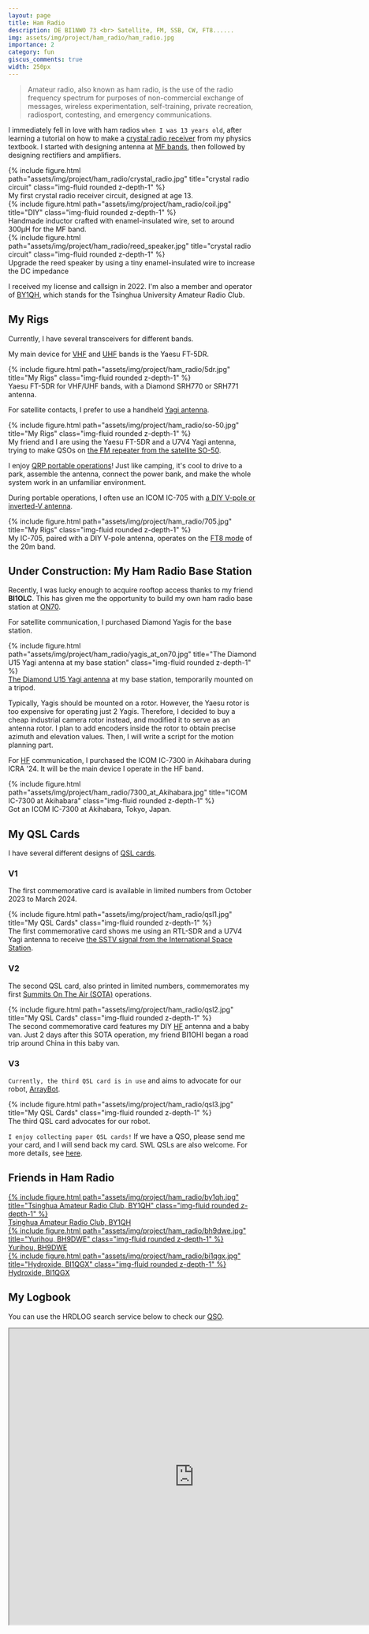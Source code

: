 ```yaml
---
layout: page
title: Ham Radio
description: DE BI1NWO 73 <br> Satellite, FM, SSB, CW, FT8......
img: assets/img/project/ham_radio/ham_radio.jpg
importance: 2
category: fun
giscus_comments: true
width: 250px
---
```


> Amateur radio, also known as ham radio, is the use of the radio frequency spectrum for purposes of non-commercial exchange of messages, wireless experimentation, self-training, private recreation, radiosport, contesting, and emergency communications.

I immediately fell in love with ham radios `when I was 13 years old`, after learning a tutorial on how to make a [crystal radio receiver](https://en.wikipedia.org/wiki/Crystal_radio) from my physics textbook. I started with designing antenna at [MF bands](https://en.wikipedia.org/wiki/Medium_frequency), then followed by designing rectifiers and amplifiers. 

<div class="row">
    <div class="col-sm mt-3 mt-md-0">
        {% include figure.html path="assets/img/project/ham_radio/crystal_radio.jpg" title="crystal radio circuit" class="img-fluid rounded z-depth-1" %}
        <div class="caption">
            My first crystal radio receiver circuit, designed at age 13.
        </div>
    </div>
</div>
<div class="row">
    <div class="col-sm mt-3 mt-md-0">
        {% include figure.html path="assets/img/project/ham_radio/coil.jpg" title="DIY" class="img-fluid rounded z-depth-1" %}
        <div class="caption">
            Handmade inductor crafted with enamel-insulated wire, set to around 300µH for the MF band.
        </div>
    </div>
        <div class="col-sm mt-3 mt-md-0">
        {% include figure.html path="assets/img/project/ham_radio/reed_speaker.jpg" title="crystal radio circuit" class="img-fluid rounded z-depth-1" %}
        <div class="caption">
            Upgrade the reed speaker by using a tiny enamel-insulated wire to increase the DC impedance
        </div>
    </div>
</div>

I received my license and callsign in 2022. I'm also a member and operator of [BY1QH](https://www.qrz.com/db/By1qh), which stands for the Tsinghua University Amateur Radio Club.

## My Rigs
Currently, I have several transceivers for different bands.

My main device for [VHF](https://en.wikipedia.org/wiki/Very_high_frequency) and [UHF](https://en.wikipedia.org/wiki/Ultra_high_frequency) bands is the Yaesu FT-5DR.

<div class="row">
    <div class="col-sm mt-3 mt-md-0">
        {% include figure.html path="assets/img/project/ham_radio/5dr.jpg" title="My Rigs" class="img-fluid rounded z-depth-1" %}
        <div class="caption">
            Yaesu FT-5DR for VHF/UHF bands, with a Diamond SRH770 or SRH771 antenna.
        </div>
    </div>
</div>

For satellite contacts, I prefer to use a handheld [Yagi antenna](https://en.wikipedia.org/wiki/Yagi%E2%80%93Uda_antenna).

<div class="row">
    <div class="col-sm mt-3 mt-md-0">
        {% include figure.html path="assets/img/project/ham_radio/so-50.jpg" title="My Rigs" class="img-fluid rounded z-depth-1" %}
        <div class="caption">
            My friend and I are using the Yaesu FT-5DR and a U7V4 Yagi antenna, trying to make QSOs on <a href="https://amsat-uk.org/2012/01/30/working-the-fm-sat-so-50/">the FM repeater from the satellite SO-50</a>.
        </div>
    </div>
</div>

I enjoy [QRP portable operations](https://en.wikipedia.org/wiki/QRP_operation)! Just like camping, it's cool to drive to a park, assemble the antenna, connect the power bank, and make the whole system work in an unfamiliar environment.

During portable operations, I often use an ICOM IC-705 with [a DIY V-pole or inverted-V antenna](https://en.wikipedia.org/wiki/Dipole_antenna).

<div class="row">
    <div class="col-sm mt-3 mt-md-0">
        {% include figure.html path="assets/img/project/ham_radio/705.jpg" title="My Rigs" class="img-fluid rounded z-depth-1" %}
        <div class="caption">
            My IC-705, paired with a DIY V-pole antenna, operates on the <a href="https://en.wikipedia.org/wiki/FT8">FT8 mode</a> of the 20m band.
        </div>
    </div>
</div>

## Under Construction: My Ham Radio Base Station
Recently, I was lucky enough to acquire rooftop access thanks to my friend **BI1OLC**. This has given me the opportunity to build my own ham radio base station at [ON70](https://gridmaster.fr/grid-on70-sat).

For satellite communication, I purchased Diamond Yagis for the base station.
<div class="row">
    <div class="col-sm mt-3 mt-md-0">
        {% include figure.html path="assets/img/project/ham_radio/yagis_at_on70.jpg" title="The Diamond U15 Yagi antenna at my base station" class="img-fluid rounded z-depth-1" %}
        <div class="caption">
            <a href="https://www.diamondantenna.net/pdfdocs/A430S10and15.pdf">The Diamond U15 Yagi antenna</a> at my base station, temporarily mounted on a tripod.
        </div>
    </div>
</div>

Typically, Yagis should be mounted on a rotor. However, the Yaesu rotor is too expensive for operating just 2 Yagis. Therefore, I decided to buy a cheap industrial camera rotor instead, and modified it to serve as an antenna rotor. I plan to add encoders inside the rotor to obtain precise azimuth and elevation values. Then, I will write a script for the motion planning part.

For [HF](https://en.wikipedia.org/wiki/High_frequency) communication, I purchased the ICOM IC-7300 in Akihabara during ICRA '24. It will be the main device I operate in the HF band. 

<div class="row">
    <div class="col-sm mt-3 mt-md-0">
        {% include figure.html path="assets/img/project/ham_radio/7300_at_Akihabara.jpg" title="ICOM IC-7300 at Akihabara" class="img-fluid rounded z-depth-1" %}
        <div class="caption">
            Got an ICOM IC-7300 at Akihabara, Tokyo, Japan.
        </div>
    </div>
</div>

## My QSL Cards
I have several different designs of [QSL cards](https://en.wikipedia.org/wiki/QSL_card).

### V1
The first commemorative card is available in limited numbers from October 2023 to March 2024.

<div class="row">
    <div class="col-sm mt-3 mt-md-0">
        {% include figure.html path="assets/img/project/ham_radio/qsl1.jpg" title="My QSL Cards" class="img-fluid rounded z-depth-1" %}
        <div class="caption">
            The first commemorative card shows me using an RTL-SDR and a U7V4 Yagi antenna to receive <a href="https://amsat-uk.org/beginners/iss-sstv/">the SSTV signal from the International Space Station</a>.
        </div>
    </div>
</div>

### V2
The second QSL card, also printed in limited numbers, commemorates my first [Summits On The Air (SOTA)](https://en.wikipedia.org/wiki/Summits_On_The_Air) operations.

<div class="row">
    <div class="col-sm mt-3 mt-md-0">
        {% include figure.html path="assets/img/project/ham_radio/qsl2.jpg" title="My QSL Cards" class="img-fluid rounded z-depth-1" %}
        <div class="caption">
            The second commemorative card features my DIY <a href="https://en.wikipedia.org/wiki/High_frequency">HF</a> antenna and a baby van. Just 2 days after this SOTA operation, my friend BI1OHI began a road trip around China in this baby van.
        </div>
    </div>
</div>

### V3
`Currently, the third QSL card is in use` and aims to advocate for our robot, [ArrayBot](https://steven-xzr.github.io/ArrayBot/).

<div class="row">
    <div class="col-sm mt-3 mt-md-0">
        {% include figure.html path="assets/img/project/ham_radio/qsl3.jpg" title="My QSL Cards" class="img-fluid rounded z-depth-1" %}
        <div class="caption">
            The third QSL card advocates for our robot.
        </div>
    </div>
</div>

`I enjoy collecting paper QSL cards!` If we have a QSO, please send me your card, and I will send back my card. SWL QSLs are also welcome. For more details, see [here](https://www.qrz.com/db/BI1NWO).

## Friends in Ham Radio

<div class="row">
    <div class="col-sm mt-3 mt-md-0">
        <a href="https://www.qrz.com/db/BY1QH/">
            {% include figure.html path="assets/img/project/ham_radio/by1qh.jpg" title="Tsinghua Amateur Radio Club, BY1QH" class="img-fluid rounded z-depth-1" %}
        </a>
        <div class="caption">
            <a href="https://www.qrz.com/db/BY1QH/">Tsinghua Amateur Radio Club, BY1QH</a>
        </div>
    </div>
    <div class="col-sm mt-3 mt-md-0">
        <a href="https://yurihou.github.io/">
            {% include figure.html path="assets/img/project/ham_radio/bh9dwe.jpg" title="Yurihou, BH9DWE" class="img-fluid rounded z-depth-1" %}
        </a>
        <div class="caption">
            <a href="https://yurihou.github.io/">Yurihou, BH9DWE</a>
        </div>
    </div>
    <div class="col-sm mt-3 mt-md-0">
        <a href="https://echoandmoonlight.com/">
            {% include figure.html path="assets/img/project/ham_radio/bi1qgx.jpg" title="Hydroxide, BI1QGX" class="img-fluid rounded z-depth-1" %}
        </a>
        <div class="caption">
            <a href="https://echoandmoonlight.com/">Hydroxide, BI1QGX</a>
        </div>
    </div>
</div>

## My Logbook
You can use the HRDLOG search service below to check our [QSO](https://en.wikipedia.org/wiki/Contact_(amateur_radio)).

<p>
    <iframe width="750" height=600 scrolling="auto" src="https://www.hrdlog.net/hrdlogframe.aspx?user=BI1NWO&amp;lastqso=20&amp;qsomap=&amp;options=search"></iframe>
    <!-- HRDLOG.net script stop -->
</p>